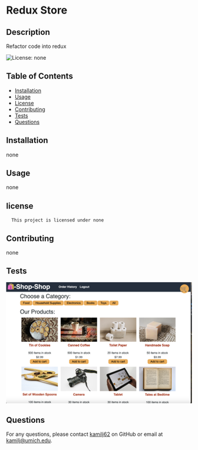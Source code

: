 # Redux Store

## Description

Refactor code into redux

![License: none](https://img.shields.io/badge/License-none-brightgreen.svg)

## Table of Contents

- [Installation](#installation)
- [Usage](#usage)
- [License](#license)
- [Contributing](#contributing)
- [Tests](#tests)
- [Questions](#questions)

## Installation

none

## Usage

none

## license

      This project is licensed under none

## Contributing

none

## Tests

![Redux Store Screenshot](./Unsolved/client/src/assets/reduxStore.png)

## Questions

For any questions, please contact [kamilj62](https://github.com/kamilj62) on GitHub or email at kamilj@umich.edu.
